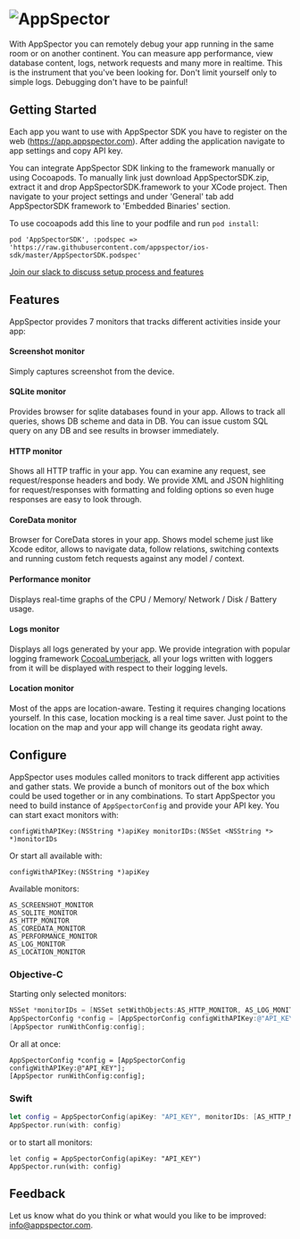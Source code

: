 # ![AppSpector](https://github.com/appspector/ios-sdk/raw/master/appspector-logo.png)

With AppSpector you can remotely debug your app running in the same room or on another continent. 
You can measure app performance, view database content, logs, network requests and many more in realtime. 
This is the instrument that you've been looking for. Don't limit yourself only to simple logs. 
Debugging don't have to be painful!

## Getting Started
Each app you want to use with AppSpector SDK you have to register on the web (https://app.appspector.com).
After adding the application navigate to app settings and copy API key.

You can integrate AppSpector SDK linking to the framework manually or using Cocoapods.
To manually link just download AppSpectorSDK.zip, extract it and drop AppSpectorSDK.framework to your XCode project.
Then navigate to your project settings and under 'General' tab add AppSpectorSDK framework to 'Embedded Binaries' section.

To use cocoapods add this line to your podfile and run `pod install`:

```
pod 'AppSpectorSDK', :podspec => 'https://raw.githubusercontent.com/appspector/ios-sdk/master/AppSpectorSDK.podspec'
```

[Join our slack to discuss setup process and features](https://slack.appspector.com)

## Features
AppSpector provides 7 monitors that tracks different activities inside your app:

#### Screenshot monitor
Simply captures screenshot from the device.

#### SQLite monitor
Provides browser for sqlite databases found in your app. Allows to track all queries, shows DB scheme and data in DB. You can issue custom SQL query on any DB and see results in browser immediately.

#### HTTP monitor
Shows all HTTP traffic in your app. You can examine any request, see request/response headers and body.
We provide XML and JSON highliting for request/responses with formatting and folding options so even huge responses are easy to look through.

#### CoreData monitor
Browser for CoreData stores in your app. Shows model scheme just like Xcode editor, allows to navigate data, follow relations, switching contexts and running custom fetch requests against any model / context.

#### Performance monitor
Displays real-time graphs of the CPU / Memory/ Network / Disk / Battery usage.

#### Logs monitor
Displays all logs generated by your app. We provide integration with popular logging framework [CocoaLumberjack](https://github.com/CocoaLumberjack/CocoaLumberjack), all your logs written with loggers from it will be displayed with respect to their logging levels.

#### Location monitor
Most of the apps are location-aware. Testing it requires changing locations yourself. In this case, location mocking is a real time saver. Just point to the location on the map and your app will change its geodata right away.

## Configure
AppSpector uses modules called monitors to track different app activities and gather stats.
We provide a bunch of monitors out of the box which could be used together or in any combinations.
To start AppSpector you need to build instance of `AppSpectorConfig` and provide your API key.
You can start exact monitors with:

```configWithAPIKey:(NSString *)apiKey monitorIDs:(NSSet <NSString *> *)monitorIDs``` 

Or start all available with:

```configWithAPIKey:(NSString *)apiKey```

Available monitors:

```
AS_SCREENSHOT_MONITOR
AS_SQLITE_MONITOR
AS_HTTP_MONITOR
AS_COREDATA_MONITOR
AS_PERFORMANCE_MONITOR
AS_LOG_MONITOR
AS_LOCATION_MONITOR
```



### Objective-C
Starting only selected monitors:
```objective-c
NSSet *monitorIDs = [NSSet setWithObjects:AS_HTTP_MONITOR, AS_LOG_MONITOR, nil];
AppSpectorConfig *config = [AppSpectorConfig configWithAPIKey:@"API_KEY" monitorIDs:monitorIDs];
[AppSpector runWithConfig:config];
```
Or all at once:
```
AppSpectorConfig *config = [AppSpectorConfig configWithAPIKey:@"API_KEY"];
[AppSpector runWithConfig:config];
```

### Swift
```swift
let config = AppSpectorConfig(apiKey: "API_KEY", monitorIDs: [AS_HTTP_MONITOR, AS_LOG_MONITOR])
AppSpector.run(with: config)
```
or to start all monitors:
```
let config = AppSpectorConfig(apiKey: "API_KEY")
AppSpector.run(with: config)
```

## Feedback
Let us know what do you think or what would you like to be improved: [info@appspector.com](mailto:info@appspector.com).
